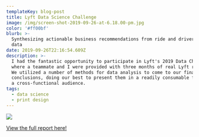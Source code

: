 ```yaml
---
templateKey: blog-post
title: Lyft Data Science Challenge
image: /img/screen-shot-2019-09-26-at-6.18.00-pm.jpg
color: '#ff00bf'
blurb: >-
  Synthesizing actionable business recommendations from ride and driver behavior
  data
date: 2019-09-26T22:16:54.609Z
description: >-
  I had the fantastic opportunity to participate in Lyft's 2019 Data Challenge,
  where a teammate and I were provided with three months of real Lyft ride data.
  We utilized a number of methods for data analysis to come to our final
  conclusions, doing our best to present them in a readily consumable format for
  a cross-functional audience.
tags:
  - data science
  - print design
---
```

![](/img/faded_screen-shot-2019-09-26-at-6.18.00-pm.jpg)

[View the full report here!](https://drive.google.com/file/d/1F1PY89tPKdMESqdNPmqz0uw9Lb3gVVvM/view?usp=sharing)
